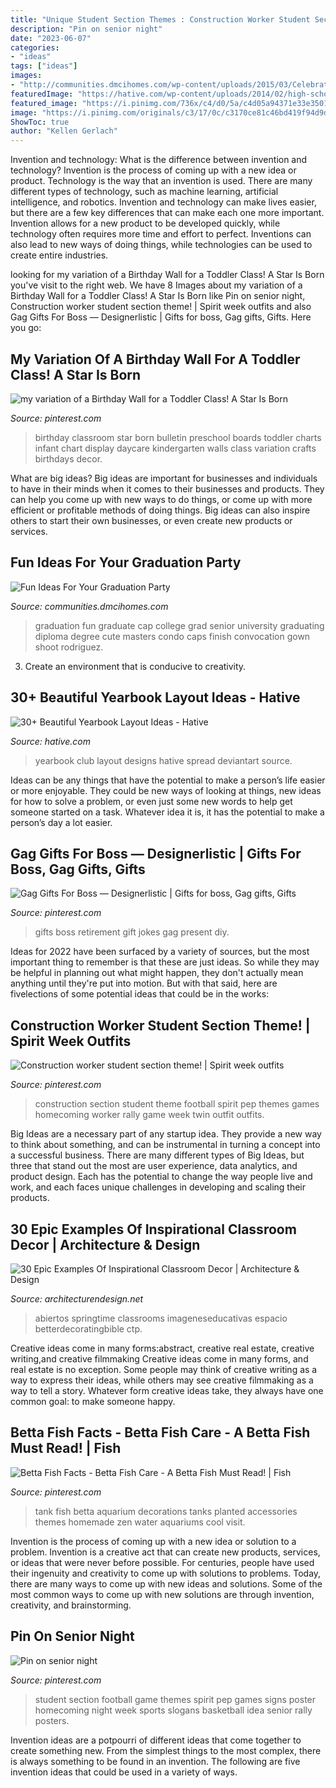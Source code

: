 ```yaml
---
title: "Unique Student Section Themes : Construction Worker Student Section Theme!"
description: "Pin on senior night"
date: "2023-06-07"
categories:
- "ideas"
tags: ["ideas"]
images:
- "http://communities.dmcihomes.com/wp-content/uploads/2015/03/Celebrate-Graduation-Parties-In-Your-Condo.jpg"
featuredImage: "https://hative.com/wp-content/uploads/2014/02/high-school-yearbook-design-2.jpg"
featured_image: "https://i.pinimg.com/736x/c4/d0/5a/c4d05a94371e33e3501b84b3575cf640--high-school-students-student-life.jpg"
image: "https://i.pinimg.com/originals/c3/17/0c/c3170ce81c46bd419f94d9dc9f0b81e1.jpg"
ShowToc: true
author: "Kellen Gerlach"
---
```



Invention and technology: What is the difference between invention and technology?
Invention is the process of coming up with a new idea or product. Technology is the way that an invention is used. There are many different types of technology, such as machine learning, artificial intelligence, and robotics. Invention and technology can make lives easier, but there are a few key differences that can make each one more important. 
Invention allows for a new product to be developed quickly, while technology often requires more time and effort to perfect. Inventions can also lead to new ways of doing things, while technologies can be used to create entire industries.

	

		
looking for my variation of a Birthday Wall for a Toddler Class! A Star Is Born you've visit to the right web. We have 8 Images about my variation of a Birthday Wall for a Toddler Class! A Star Is Born like Pin on senior night, Construction worker student section theme! | Spirit week outfits and also Gag Gifts For Boss — Designerlistic | Gifts for boss, Gag gifts, Gifts. Here you go:
		
    
## My Variation Of A Birthday Wall For A Toddler Class! A Star Is Born

<img loading=lazy src="https://i.pinimg.com/736x/d4/ae/55/d4ae55bbefa3921bf3041943355646bd--birthday-charts-for-preschool-birthday-wall-ideas-for-classroom.jpg" onerror="this.onerror=null;this.src='https://tse1.mm.bing.net/th?id=OIP.v_FONmHH8UtWYaE9J8fE5wHaJ4&amp;pid=15.1';" alt="my variation of a Birthday Wall for a Toddler Class! A Star Is Born">

_Source: pinterest.com_

>birthday classroom star born bulletin preschool boards toddler charts infant chart display daycare kindergarten walls class variation crafts birthdays decor. 

	

What are big ideas?
Big ideas are important for businesses and individuals to have in their minds when it comes to their businesses and products. They can help you come up with new ways to do things, or come up with more efficient or profitable methods of doing things. Big ideas can also inspire others to start their own businesses, or even create new products or services.

    
## Fun Ideas For Your Graduation Party

<img loading=lazy src="http://communities.dmcihomes.com/wp-content/uploads/2015/03/Celebrate-Graduation-Parties-In-Your-Condo.jpg" onerror="this.onerror=null;this.src='https://tse3.mm.bing.net/th?id=OIP.2oG3qSIYVTOipJFZxeLdkQHaLL&amp;pid=15.1';" alt="Fun Ideas For Your Graduation Party">

_Source: communities.dmcihomes.com_

>graduation fun graduate cap college grad senior university graduating diploma degree cute masters condo caps finish convocation gown shoot rodriguez. 

	

3. Create an environment that is conducive to creativity.

    
## 30+ Beautiful Yearbook Layout Ideas - Hative

<img loading=lazy src="https://hative.com/wp-content/uploads/2014/02/high-school-yearbook-design-2.jpg" onerror="this.onerror=null;this.src='https://tse4.mm.bing.net/th?id=OIP.l-XejtQyER2zjAnotWoJ8QHaEp&amp;pid=15.1';" alt="30+ Beautiful Yearbook Layout Ideas - Hative">

_Source: hative.com_

>yearbook club layout designs hative spread deviantart source. 

	

Ideas can be any things that have the potential to make a person’s life easier or more enjoyable. They could be new ways of looking at things, new ideas for how to solve a problem, or even just some new words to help get someone started on a task. Whatever idea it is, it has the potential to make a person’s day a lot easier.

    
## Gag Gifts For Boss — Designerlistic | Gifts For Boss, Gag Gifts, Gifts

<img loading=lazy src="https://i.pinimg.com/736x/88/e1/30/88e130c71a7e348887cae1655852fb10--retirement-jokes-retirement-gifts.jpg" onerror="this.onerror=null;this.src='https://tse4.mm.bing.net/th?id=OIP.qLEgmzizad3XF67WRlgWSwHaFj&amp;pid=15.1';" alt="Gag Gifts For Boss — Designerlistic | Gifts for boss, Gag gifts, Gifts">

_Source: pinterest.com_

>gifts boss retirement gift jokes gag present diy. 

	

Ideas for 2022 have been surfaced by a variety of sources, but the most important thing to remember is that these are just ideas. So while they may be helpful in planning out what might happen, they don't actually mean anything until they're put into motion. But with that said, here are fivelections of some potential ideas that could be in the works: 

    
## Construction Worker Student Section Theme! | Spirit Week Outfits

<img loading=lazy src="https://i.pinimg.com/originals/c3/17/0c/c3170ce81c46bd419f94d9dc9f0b81e1.jpg" onerror="this.onerror=null;this.src='https://tse2.mm.bing.net/th?id=OIP.Ox2DUzSJOQjku7NYSCoK9wHaJ4&amp;pid=15.1';" alt="Construction worker student section theme! | Spirit week outfits">

_Source: pinterest.com_

>construction section student theme football spirit pep themes games homecoming worker rally game week twin outfit outfits. 

	

Big Ideas are a necessary part of any startup idea. They provide a new way to think about something, and can be instrumental in turning a concept into a successful business. There are many different types of Big Ideas, but three that stand out the most are user experience, data analytics, and product design. Each has the potential to change the way people live and work, and each faces unique challenges in developing and scaling their products.

    
## 30 Epic Examples Of Inspirational Classroom Decor | Architecture &amp; Design

<img loading=lazy src="https://cdn.architecturendesign.net/wp-content/uploads/2015/05/AD-Epic-Examples-Of-Inspirational-Classroom-Decor-29.jpg" onerror="this.onerror=null;this.src='https://tse1.mm.bing.net/th?id=OIP.O-w6OsUmNQ22ZgttNPPmFAHaE8&amp;pid=15.1';" alt="30 Epic Examples Of Inspirational Classroom Decor | Architecture &amp; Design">

_Source: architecturendesign.net_

>abiertos springtime classrooms imageneseducativas espacio betterdecoratingbible ctp. 

	

Creative ideas come in many forms:abstract, creative real estate, creative writing,and creative filmmaking
Creative ideas come in many forms, and real estate is no exception. Some people may think of creative writing as a way to express their ideas, while others may see creative filmmaking as a way to tell a story. Whatever form creative ideas take, they always have one common goal: to make someone happy.

    
## Betta Fish Facts - Betta Fish Care - A Betta Fish Must Read! | Fish

<img loading=lazy src="https://i.pinimg.com/736x/cb/de/95/cbde95dff2020fcdbd0ed07b0eab4648--betta-fish-drawing-betta-fish-tank.jpg" onerror="this.onerror=null;this.src='https://tse1.mm.bing.net/th?id=OIP.PS4iycEmhx9BuFWW48IH7AHaFj&amp;pid=15.1';" alt="Betta Fish Facts - Betta Fish Care - A Betta Fish Must Read! | Fish">

_Source: pinterest.com_

>tank fish betta aquarium decorations tanks planted accessories themes homemade zen water aquariums cool visit. 

	

Invention is the process of coming up with a new idea or solution to a problem. Invention is a creative act that can create new products, services, or ideas that were never before possible. For centuries, people have used their ingenuity and creativity to come up with solutions to problems. Today, there are many ways to come up with new ideas and solutions. Some of the most common ways to come up with new solutions are through invention, creativity, and brainstorming.

    
## Pin On Senior Night

<img loading=lazy src="https://i.pinimg.com/736x/c4/d0/5a/c4d05a94371e33e3501b84b3575cf640--high-school-students-student-life.jpg" onerror="this.onerror=null;this.src='https://tse2.mm.bing.net/th?id=OIP.RZp-wpKwv4wOfbSx5ZFi4QHaHU&amp;pid=15.1';" alt="Pin on senior night">

_Source: pinterest.com_

>student section football game themes spirit pep games signs poster homecoming night week sports slogans basketball idea senior rally posters. 

	

Invention ideas are a potpourri of different ideas that come together to create something new. From the simplest things to the most complex, there is always something to be found in an invention. The following are five invention ideas that could be used in a variety of ways.

